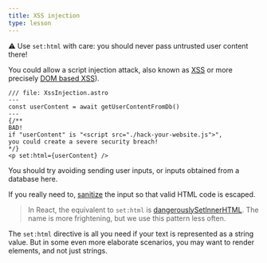 ```yaml
---
title: XSS injection
type: lesson
---
```

⚠️ ️Use `set:html` with care: you should never pass untrusted user content there! 

You could allow a script injection attack, also known as [XSS](https://owasp.org/www-community/attacks/xss/) or more precisely [DOM based XSS](https://owasp.org/www-community/attacks/DOM_Based_XSS)).

```astro
/// file: XssInjection.astro
---
const userContent = await getUserContentFromDb()
---
{/** 
BAD!
if "userContent" is "<script src="./hack-your-website.js">",
you could create a severe security breach!
*/}
<p set:html={userContent} />
```

You should try avoiding sending user inputs,
or inputs obtained from a database here.

If you really need to, 
[sanitize](https://en.wikipedia.org/wiki/HTML_sanitization) the input so that valid HTML code is escaped.

> In React, the equivalent to `set:html` is [dangerouslySetInnerHTML](https://legacy.reactjs.org/docs/dom-elements.html#dangerouslysetinnerhtml). 
> The name is more frightening, but we use this pattern less often.

The `set:html` directive is all you need if your text is represented as a string value. But in some even more elaborate scenarios, you may want to render elements, and not just strings.